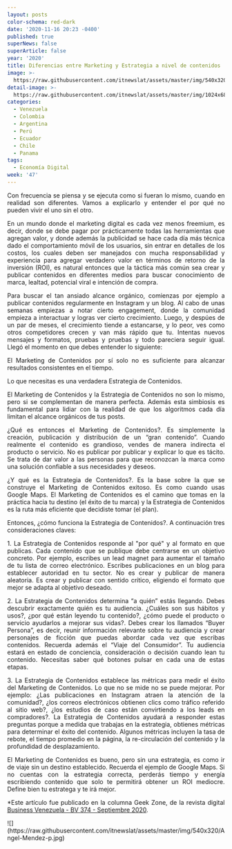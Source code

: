 ```yaml
---
layout: posts
color-schema: red-dark
date: '2020-11-16 20:23 -0400'
published: true
superNews: false
superArticle: false
year: '2020'
title: Diferencias entre Marketing y Estrategia a nivel de contenidos
image: >-
  https://raw.githubusercontent.com/itnewslat/assets/master/img/540x320/Angel-Mendez-p.jpg
detail-image: >-
  https://raw.githubusercontent.com/itnewslat/assets/master/img/1024x680/Angel-Mendez-g.jpg
categories:
  - Venezuela
  - Colombia
  - Argentina
  - Perú
  - Ecuador
  - Chile
  - Panama
tags:
  - Economía Digital
week: '47'
---
```

<div style="text-align: justify;">Con frecuencia se piensa y se ejecuta como si fueran lo mismo, cuando en realidad son diferentes. Vamos a explicarlo y entender el por qué no pueden vivir el uno sin el otro.</div>
<p style="text-align: justify;">
En un mundo donde el marketing digital es cada vez menos freemium, es decir, donde se debe pagar por prácticamente todas las herramientas que agregan valor, y donde además la publicidad se hace cada día más técnica dado el comportamiento móvil de los usuarios, sin entrar en detalles de los costos, los cuales deben ser manejados con mucha responsabilidad y experiencia para agregar verdadero valor en términos de retorno de la inversión (ROI), es natural entonces que la táctica más común sea crear y publicar contenidos en diferentes medios para buscar conocimiento de marca, lealtad, potencial viral e intención de compra.</p>
<p style="text-align: justify;">Para buscar el tan ansiado alcance orgánico, comienzas por ejemplo a publicar contenidos regularmente en Instagram y un blog. Al cabo de unas semanas empiezas a notar cierto engagement, donde la comunidad empieza a interactuar y logras ver cierto crecimiento. Luego, y despúes de un par de meses, el crecimiento tiende a estancarse, y lo peor, ves como otros competidores crecen y van más rápido que tu. Intentas nuevos mensajes y formatos, pruebas y pruebas y todo pareciera seguir igual. Llegó el momento en que debes entender lo siguiente:</p>
<p style="text-align: justify;">El Marketing de Contenidos por sí solo no es suficiente para alcanzar resultados consistentes en el tiempo.</p>
<p style="text-align: justify;">Lo que necesitas es una verdadera Estrategia de Contenidos.</p>
<p style="text-align: justify;">El Marketing de Contenidos y la Estrategia de Contenidos no son lo mismo, pero si se complementan de manera perfecta. Además esta simbiosis es fundamental para lidiar con la realidad de que los algoritmos cada día limitan el alcance orgánicos de tus posts.</p>
<p style="text-align: justify;">¿Qué es entonces el Marketing de Contenidos?. Es simplemente la creación, publicación y distribución de un “gran contenido”. Cuando realmente el contenido es grandioso, vendes de manera indirecta el producto o servicio. No es publicar por publicar y explicar lo que es tácito. Se trata de dar valor a las personas para que reconozcan la marca como una solución confiable a sus necesidades y deseos.</p>
<p style="text-align: justify;">¿Y qué es la Estrategia de Contenidos?. Es la base sobre la que se construye el Marketing de Contenidos exitoso. Es como cuando usas Google Maps. El Marketing de Contenidos es el camino que tomas en la práctica hacia tu destino (el éxito de tu marca) y la Estrategia de Contenidos es la ruta más eficiente que decidiste tomar (el plan).</p>
<p style="text-align: justify;">Entonces, ¿cómo funciona la Estrategia de Contenidos?. A continuación tres consideraciones claves:</p>
<p style="text-align: justify;">1. La Estrategia de Contenidos responde al "por qué" y al formato en que publicas. Cada contenido que se publique debe centrarse en un objetivo concreto. Por ejemplo, escribes un lead magnet para aumentar el tamaño de tu lista de correo electrónico. Escribes publicaciones en un blog para establecer autoridad en tu sector. No es crear y publicar de manera aleatoria. Es crear y publicar con sentido crítico, eligiendo el formato que mejor se adapta al objetivo deseado.</p>
<p style="text-align: justify;">2. La Estrategia de Contenidos determina “a quién” estás llegando. Debes descubrir exactamente quién es tu audiencia. ¿Cuáles son sus hábitos y usos?, ¿por qué están leyendo tu contenido?, ¿cómo puede el producto o servicio ayudarlos a mejorar sus vidas?. Debes crear los llamados “Buyer Persona”, es decir, reunir información relevante sobre tu audiencia y crear personajes de ficción que puedas abordar cada vez que escribas contenidos. Recuerda además el “Viaje del Consumidor”. Tu audiencia estará en estado de conciencia, consideración o decisión cuando lean tu contenido. Necesitas saber qué botones pulsar en cada una de estas etapas.</p>
<p style="text-align: justify;">3. La Estrategia de Contenidos establece las métricas para medir el éxito del Marketing de Contenidos. Lo que no se mide no se puede mejorar. Por ejemplo: ¿Las publicaciones en Instagram atraen la atención de la comunidad?, ¿los correos electrónicos obtienen clics como tráfico referido al sitio web?, ¿los estudios de caso están convirtiendo a los leads en compradores?. La Estrategia de Contenidos ayudará a responder estas preguntas porque a medida que trabajas en la estrategia, obtienes métricas para determinar el éxito del contenido. Algunos métricas incluyen la tasa de rebote, el tiempo promedio en la página, la re-circulación del contenido y la profundidad de desplazamiento.</p>
<p style="text-align: justify;">El Marketing de Contenidos es bueno, pero sin una estrategia, es como ir de viaje sin un destino establecido. Recuerda el ejemplo de Google Maps. Si no cuentas con la estrategia correcta, perderás tiempo y energía escribiendo contenido que solo te permitirá obtener un ROI mediocre. Define bien tu estratega y te irá mejor.</p>
<p style="text-align: justify;">*Este artículo fue publicado en la columna Geek Zone, de la revista digital <a href="https://bit.ly/3lzGs4d" target="_blank">Business Venezuela - BV 374 - Septiembre 2020</a>.</p>
<p style="text-align: justify;">![](https://raw.githubusercontent.com/itnewslat/assets/master/img/540x320/Angel-Mendez-p.jpg)</p>
<p style="text-align: justify;"><img src="https://tracker.metricool.com/c3po.jpg?hash=56f88a41e39ab42c063cc51676587a04" alt="" /></p>